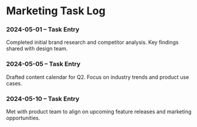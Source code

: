 # Marketing Task Log

### 2024-05-01 – Task Entry
Completed initial brand research and competitor analysis. Key findings shared with design team.

### 2024-05-05 – Task Entry
Drafted content calendar for Q2. Focus on industry trends and product use cases.

### 2024-05-10 – Task Entry
Met with product team to align on upcoming feature releases and marketing opportunities. 